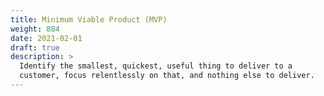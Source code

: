 ```yaml
---
title: Minimum Viable Product (MVP)
weight: 884
date: 2021-02-01
draft: true
description: >
  Identify the smallest, quickest, useful thing to deliver to a
  customer, focus relentlessly on that, and nothing else to deliver.
---
```

 
